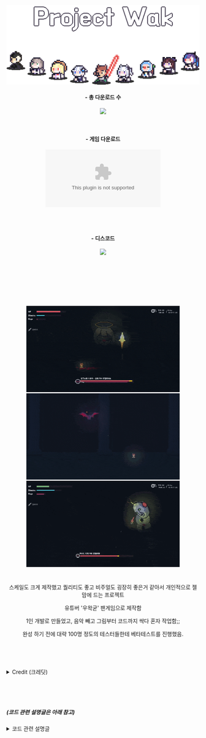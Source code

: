 <div align="center">


</br></br>

<img src = "imgs/thumnail2.png" width = "640px">




#### - 총 다운로드 수

![](https://img.shields.io/github/downloads/ABER1047/Project-wak/total?color=E0C9A8)

</br>

#### - 게임 다운로드 

[![](https://img.shields.io/github/downloads/ABER1047/Project-wak/Alpha-1.1/project.wak_2022_12_28.zip?color=AD8264&label=DOWNLOAD&style=for-the-badge)](https://github.com/ABER1047/Project-wak/releases/download/Alpha-1.1/project.wak_2022_12_28.zip)

</br></br>

#### - 디스코드

[![](https://discordapp.com/api/guilds/958378000414568558/embed.png?style=banner2)](https://discord.gg/hzbCTRemqq)


</br></br></br></br></br></br>



<img src = "imgs/preview_1.gif" width = "400px">
<img src = "preview_4.gif" width = "400px">
<img src = "imgs/preview_3.gif" width = "400px">


#





스케일도 크게 제작했고 퀄리티도 좋고 비주얼도 굉장히 좋은거 같아서 개인적으로 젤 맘에 드는 프로젝트

유튜버 '우왁굳' 팬게임으로 제작함

1인 개발로 만들었고, 음악 빼고 그림부터 코드까지 싹다 혼자 작업함;;

완성 하기 전에 대략 100명 정도의 테스터들한테 베타테스트를 진행했음.

</br></br></br>

</div>


<details>
<summary>Credit (크레딧)</summary>

---------------------------------

#### 게임 시작시, 아래 명단에 기재된 분의 닉네임으로 이름을 설정하시면, 특수한 탈리스만을 획득할 수 있습니다
  
##### (기재된 분들 이외에 많은 분들이 테스트에 참여해주셨으며, 피드백 주신 분들만 선정해서 크레딧에 따로 기재했습니다)

</br></br>

- 1차 테스터 명단

StellarSea 서장님 오코츠유타 옥수수칲 탄창 황금뿌리 러머 Ssab 공벌 화염뽱어 젓가락아저씨 진성e 벼슬 페르마벤 댐쿵이 쓰레기맛캔디 1잡탕1 zun Dillionaire alpamin BackSang NANFREE 쥬기 참이프 광부 Contra QuiettBee 사미니

</br></br>

- 2차 테스터 명단

댐쿵이 BackSang 모니타리 스즈메의 문단속 벤찌 별명1577 Kastle 고 라니임니다 재영이요 윤석 러머 최민우 ㅁㅈ 허미온 아리에스 NAㅅ Mang0_k Ladon TJD ajdkg296 쥬기 잠복근무 도트박스 재영 윤석 허미온 cccc 원시인 징버거의 돗대 면주바이

</br></br>

- 3차 테스터 명단

세구세구세구야사랑해 1잡탕1 백상 KIM DDi YOMG TT1 ACHI99 Nikemach damku1214 Dillionaire 로얄플러쉬 DO_S 이미지박스 킹츄러스 seesaw 소다쿤 플로토돔 펭구 입꼬기 명준 갱후니 조금하는바드 은색의하늘 ajdkg296 ChungYeo sda justahirman 허거덩 Eluhu libertad

</br></br>

- Special Thanks

BackSang 쓰레기맛캔디 zun 왁만치 NANFREE alpamin 1잡탕1 쥬기 댐쿵이 ㅇㅅㄹㅋ Eluhu seesaw 뱌밍 우소 libertad 랑 이 갱후니 러머 ajdkg296 Hermione 대충지은닉네임

</br></br>

##### (이외의 후원자 분들은 따로 스폰서로써 기재해드리며 추가적인 특수 아이템을 획득 하실 수 있습니다! 후원 해주셔서 정말 감사합니다!)



---------------------------------

</details>





</br></br></br>


##### (코드 관련 설명글은 아래 참고)




<details>
<summary>코드 관련 설명글</summary>

</br>


<details>
<summary>여러 보스 모션</summary>


-------------

보스 움직임은 다른 프로그램 이용 안하고 전부 코드로 일일히 짰습니다.

[관련 코드내용은 Object파일 -> (보스 이름 ex. obj_wak_doo)파일 참고해주세요]

https://github.com/ABER1047/Project-wak/tree/main/objects/obj_worm
</br>

-------------
</details>





<details>
<summary>쌉벌레두</summary>

### - 쌉벌레두 (테라리아식 지렁이 알고리즘)

-------------



[관련 코드 내용은 해당 소스 파일 참고해주세요]

https://github.com/ABER1047/Worm

-------------
</details>

  
  
  
  
<details>
<summary>세이브 파일 암호화 알고리즘</summary>
  
  
### - 세이브 파일 암호화 알고리즘
-------------

바이트(Byte)의 특성을 이용해 암호화 하는 알고리즘

[관련 코드 내용은 해당 소스 파일 참고해주세요]

https://github.com/ABER1047/Project-wak/blob/main/scripts/ini_open_protect/ini_open_protect.gml

-------------
</details>







<details>
<summary>이펙트 외곽선 효과</summary>


### - 레이지 모드 준비 상태때 나오는 아우라, 혹은 불 이펙트의 외곽선 효과
-------------

전체적인 알고리즘은 다음과 같습니다.
```
1. 테두리 부분의 색을 딴 원을 하나 그림

2. 그 원위에 살짝 x픽셀 만큼 작은 원을 하나 덮어씌워서 더그림 (이때 x값은 미지수)
```

[관련 코드 내용은 Object및 script파일 -> "set_surf_outline" 및 "obj_camera", "code", "code_bubble_surf" 참고]

https://github.com/ABER1047/Project-wak/blob/main/scripts/set_surf_outline/set_surf_outline.gml

https://github.com/ABER1047/Project-wak/blob/main/objects/code_bubble_surf/Draw_0.gml

-------------
</details>







<details>
<summary>스파크/빗물 튀기기 효과</summary>

### ▼ 빗물 튀기는 효과 및 스파크 튀기는 효과
-------------

전체적인 알고리즘은 다음과 같습니다.
```
1. 현재 좌표값 (x1,y1)와 1프레임 이후의 현재 좌표값 (x2,y2)의 값을 통해 해당 사이를 잇는 선을 x 픽셀 두깨로 하나 그리기 (이때 x값은 미지수)

2. (x2,y2)좌표값을 기준으로 (x1,y1)좌표값에서 x좌표 y좌표 각각 z만큼 x2,y2값에 가까워지도록 좌표값을 빼거나 더해줌 (이때 z값은 for문을 통해 제어함)

3. 이제 2번 단계에서 구해진 수많은 새로운 좌표값을 (x2,y2)좌표값과 연결하여 선을 그려줌

4. 각 선들의 투명도를 대략 0.05정도로 설정하면 (x2,y2)에 선들이 가까워질수록 색이 더 진해짐으로써 선이 자연스러워보임
```

[관련 코드 내용은 "effect_spark" 참고]

https://github.com/ABER1047/Project-wak/tree/main/objects/effect_spark

-------------
</details>






<details>
<summary>화면 흔들림 효과</summary>


### - 화면 흔들림 효과
-------------

전체적인 알고리즘은 obj_camera에서의 "shake"라는 단어가 포함되어있는 변수들을 확인해주세요

[관련 코드 내용은 "obj_camera" 참고]

https://github.com/ABER1047/Project-wak/blob/main/objects/obj_camera/Step_0.gml

-------------
</details>





<details>
<summary>레이저 알고리즘</summary>

### - 레이저 (보스가 눈에서 발사하던 레이저 혹은 맵 중간중간 마다 놓여있던 장애물)
-------------

전체적인 알고리즘은 다음과 같습니다.
```
1. 최적화를 위해 레이저가 최대로 뻗어나갈 수 있는 거리에 제한을 둠 (아마 인게임에선 2500정도로 제한을 뒀음)

2. 레이저가 발사되는 지점 (x1,y1)을 기준으로 특정 발사 각도로 쭉 플레이어나 바닥에 닿거나 최대 거리로 뻗어나갈 때까지 반복문으로 체크

3. 플레이어나 바닥에 닿았거나, 최대 거리까지 뻗어나간 경우 반복문 빠져나오기

4. 반복문을 빠져나온 순간에서의 좌푯값 (x2,y2)까지 선을 이어줌 (해당 선이 레이저)
```

[관련 코드 내용은 "block_laser" 참고]

https://github.com/ABER1047/Project-wak/blob/main/objects/block_laser/Step_0.gml

-------------
</details>


</br></br></br></br></br>

#### 이외에 궁금한거 있으시면 디코로 연락해주심 자세히 설명드리겠읍니당

(디코 아이디는 제 깃헙 프로필에 적혀있어요!)



